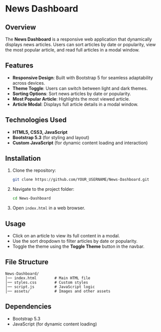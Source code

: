 # News Dashboard

## Overview
The **News Dashboard** is a responsive web application that dynamically displays news articles. Users can sort articles by date or popularity, view the most popular article, and read full articles in a modal window.

## Features
- **Responsive Design**: Built with Bootstrap 5 for seamless adaptability across devices.
- **Theme Toggle**: Users can switch between light and dark themes.
- **Sorting Options**: Sort news articles by date or popularity.
- **Most Popular Article**: Highlights the most viewed article.
- **Article Modal**: Displays full article details in a modal window.

## Technologies Used
- **HTML5, CSS3, JavaScript**
- **Bootstrap 5.3** (for styling and layout)
- **Custom JavaScript** (for dynamic content loading and interaction)

## Installation
1. Clone the repository:
   ```sh
   git clone https://github.com/YOUR_USERNAME/News-Dashboard.git
   ```
2. Navigate to the project folder:
   ```sh
   cd News-Dashboard
   ```
3. Open `index.html` in a web browser.

## Usage
- Click on an article to view its full content in a modal.
- Use the sort dropdown to filter articles by date or popularity.
- Toggle the theme using the **Toggle Theme** button in the navbar.

## File Structure
```
News-Dashboard/
│── index.html        # Main HTML file
│── styles.css        # Custom styles
│── script.js         # JavaScript logic
│── assets/           # Images and other assets
```

## Dependencies
- Bootstrap 5.3
- JavaScript (for dynamic content loading)


